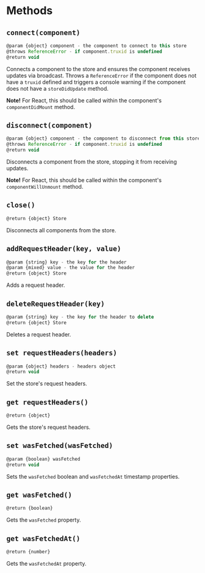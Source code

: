 # Methods

## `connect(component)`

```js
@param {object} component - the component to connect to this store
@throws ReferenceError - if component.truxid is undefined
@return void
```

Connects a component to the store and ensures the component receives updates via broadcast. Throws a `ReferenceError` if the component does not have a `truxid` defined and triggers a console warning if the component does not have a `storeDidUpdate` method.

**Note!** For React, this should be called within the component's `componentDidMount` method.

## `disconnect(component)`

```js
@param {object} component - the component to disconnect from this store
@throws ReferenceError - if component.truxid is undefined
@return void
```

Disconnects a component from the store, stopping it from receiving updates.

**Note!** For React, this should be called within the component's `componentWillUnmount` method.

## `close()`

```js
@return {object} Store
```

Disconnects all components from the store.

## `addRequestHeader(key, value)`

```js
@param {string} key - the key for the header
@param {mixed} value - the value for the header
@return {object} Store
```

Adds a request header.

## `deleteRequestHeader(key)`

```js
@param {string} key - the key for the header to delete
@return {object} Store
```

Deletes a request header.

## `set requestHeaders(headers)`

```js
@param {object} headers - headers object
@return void
```

Set the store's request headers.

## `get requestHeaders()`

```js
@return {object}
```

Gets the store's request headers.

## `set wasFetched(wasFetched)`

```js
@param {boolean} wasFetched
@return void
```

Sets the `wasFetched` boolean and `wasFetchedAt` timestamp properties.

## `get wasFetched()`

```js
@return {boolean}
```

Gets the `wasFetched` property.

## `get wasFetchedAt()`

```js
@return {number}
```

Gets the `wasFetchedAt` property.

